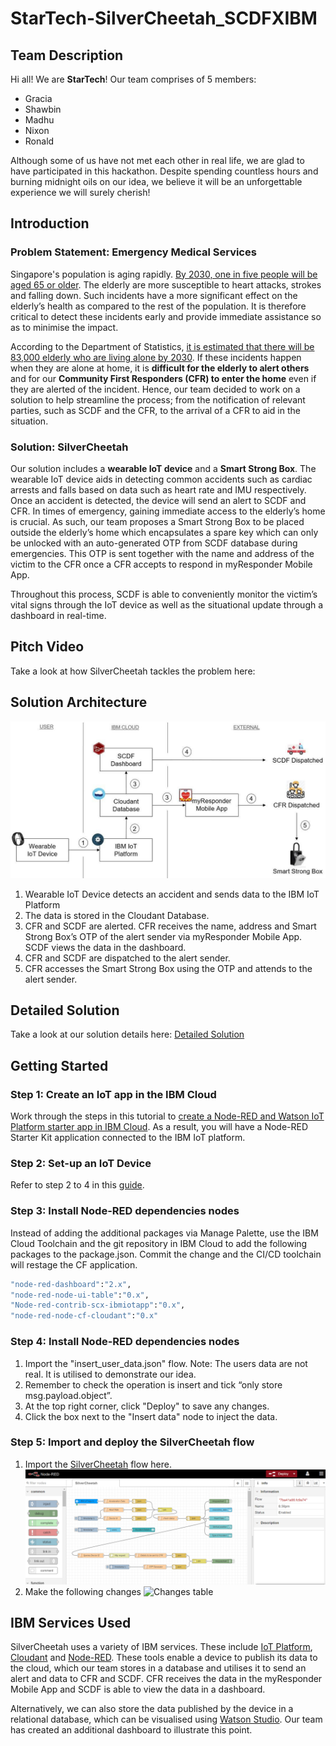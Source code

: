 # StarTech-SilverCheetah_SCDFXIBM 

## Team Description
Hi all! We are **StarTech**! Our team comprises of 5 members: 
  * Gracia
  * Shawbin
  * Madhu 
  * Nixon
  * Ronald 
 
Although some of us have not met each other in real life, we are glad to have participated in this hackathon. Despite spending countless hours and burning midnight oils on our idea, we believe it will be an unforgettable experience we will surely cherish!

## Introduction
### Problem Statement: Emergency Medical Services
Singapore's population is aging rapidly. [By 2030, one in five people will be aged 65 or older](https://www.population.sg/articles/singapores-silver-age). The elderly are more susceptible to heart attacks, strokes and falling down. Such incidents have a more significant effect on the elderly’s health as compared to the rest of the population. It is therefore critical to detect these incidents early and provide immediate assistance so as to minimise the impact. 

According to the Department of Statistics, [it is estimated that there will be 83,000 elderly who are living alone by 2030](https://www.todayonline.com/voices/more-seniors-living-alone-knowing-and-caring-our-neighbours-should-be-norm). If these incidents happen when they are alone at home, it is **difficult for the elderly to alert others** and for our **Community First Responders (CFR) to enter the home** even if they are alerted of the incident. Hence, our team decided to work on a solution to help streamline the process; from the notification of relevant parties, such as SCDF and the CFR, to the arrival of a CFR to aid in the situation.
### Solution: SilverCheetah
Our solution includes a **wearable IoT device** and a **Smart Strong Box**. The wearable IoT device aids in detecting common accidents such as cardiac arrests and falls based on data such as heart rate and IMU respectively. Once an accident is detected, the device will send an alert to SCDF and CFR. In times of emergency, gaining immediate access to the elderly’s home is crucial. As such, our team proposes a Smart Strong Box to be placed outside the elderly’s home which encapsulates a spare key which can only be unlocked with an auto-generated OTP from SCDF database during emergencies. This OTP is sent together with the name and address of the victim to the CFR once a CFR accepts to respond in myResponder Mobile App.

Throughout this process, SCDF is able to conveniently monitor the victim’s vital signs through the IoT device as well as the situational update through a dashboard in real-time.

## Pitch Video 
Take a look at how SilverCheetah tackles the problem here: 

## Solution Architecture 
![Solution Architecture](https://github.com/madhumitha998/StarTech-SilverCheetah_SCDFXIBM/blob/master/Images/Architecture%20diagram.jpg)

1. Wearable IoT Device detects an accident and sends data to the IBM IoT Platform
2. The data is stored in the Cloudant Database. 
3. CFR and SCDF are alerted. CFR receives the name, address and Smart Strong Box’s OTP of the alert sender via myResponder Mobile App. SCDF views the data in the dashboard. 
4. CFR and SCDF are dispatched to the alert sender. 
5. CFR accesses the Smart Strong Box using the OTP and attends to the alert sender. 

## Detailed Solution
Take a look at our solution details here: [Detailed Solution](https://github.com/madhumitha998/StarTech-SilverCheetah_SCDFXIBM/blob/master/Detailed%20Solution.pdf)

## Getting Started
### Step 1: Create an IoT app in the IBM Cloud
Work through the steps in this tutorial to [create a Node-RED and Watson IoT Platform starter app in IBM Cloud](https://developer.ibm.com/tutorials/how-to-create-an-internet-of-things-platform-starter-application/). As a result, you will have a Node-RED Starter Kit application connected to the IBM IoT platform.
### Step 2: Set-up an IoT Device
Refer to step 2 to 4 in this [guide](https://developer.ibm.com/tutorials/create-a-voice-enabled-covid-19-chatbot-using-node-red/). 
### Step 3: Install Node-RED dependencies nodes
Instead of adding the additional packages via Manage Palette, use the IBM Cloud Toolchain and the git repository in IBM Cloud to add the following packages to the package.json. Commit the change and the CI/CD toolchain will restage the CF application.

```bash
"node-red-dashboard":"2.x",
"node-red-node-ui-table":"0.x",
"Node-red-contrib-scx-ibmiotapp":"0.x",
"node-red-node-cf-cloudant":"0.x"
```
### Step 4: Install Node-RED dependencies nodes
1. Import the "insert_user_data.json" flow. Note: The users data are not real. It is utilised  to demonstrate our idea.
2. Remember to check the operation is insert and tick “only store msg.payload.object”.
3. At the top right corner, click "Deploy" to save any changes. 
4. Click the box next to the "Insert data" node to inject the data. 
### Step 5: Import and deploy the SilverCheetah flow
1. Import the [SilverCheetah](https://github.com/madhumitha998/StarTech-SilverCheetah_SCDFXIBM/blob/master/Scripts/SilverCheetah_flow.json) flow here. 
![SilverCheetah Flow](https://github.com/madhumitha998/StarTech-SilverCheetah_SCDFXIBM/blob/master/Images/Node%20RED%20flow.png)
2. Make the following changes
![Changes table](https://octodex.github.com/images/yaktocat.png)

## IBM Services Used 
SilverCheetah uses a variety of IBM services. These include [IoT Platform](https://cloud.ibm.com/catalog?search=internet%20of%20things%20platform#search_results), [Cloudant](https://cloud.ibm.com/catalog?search=cloudant#search_results) and [Node-RED](https://cloud.ibm.com/catalog?search=node%20red%20app#search_results ). These tools enable a device to publish its data to the cloud, which our team stores in a database and utilises it to send an alert and data to CFR and SCDF. CFR receives the data in the myResponder Mobile App and SCDF is able to view the data in a dashboard. 

Alternatively, we can also store the data published by the device in a relational database, which can be visualised using [Watson Studio](https://cloud.ibm.com/catalog?search=watson%20studio#search_results). Our team has created an additional dashboard to illustrate this point. 
